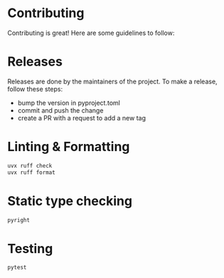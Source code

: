 # Contributing

Contributing is great! Here are some guidelines to follow:


# Releases

Releases are done by the maintainers of the project. To make a release, follow these steps:

- bump the version in pyproject.toml
- commit and push the change
- create a PR with a request to add a new tag

# Linting & Formatting

```bash
uvx ruff check
uvx ruff format
```

# Static type checking

```bash
pyright
```

# Testing

```bash
pytest
```
